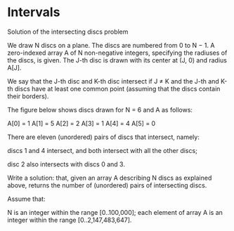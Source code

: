 # Intervals
Solution of the intersecting discs problem

We draw N discs on a plane. The discs are numbered from 0 to N − 1. A zero-indexed array A of N non-negative integers, specifying the radiuses of the discs, is given. The J-th disc is drawn with its center at (J, 0) and radius A[J].

We say that the J-th disc and K-th disc intersect if J ≠ K and the J-th and K-th discs have at least one common point (assuming that the discs contain their borders).

The figure below shows discs drawn for N = 6 and A as follows:

A[0] = 1 A[1] = 5 A[2] = 2 A[3] = 1 A[4] = 4 A[5] = 0

There are eleven (unordered) pairs of discs that intersect, namely:

discs 1 and 4 intersect, and both intersect with all the other discs;

disc 2 also intersects with discs 0 and 3.

Write a solution: that, given an array A describing N discs as explained above, returns the number of (unordered) pairs of intersecting discs.

Assume that:

N is an integer within the range [0..100,000];
each element of array A is an integer within the range [0..2,147,483,647].
